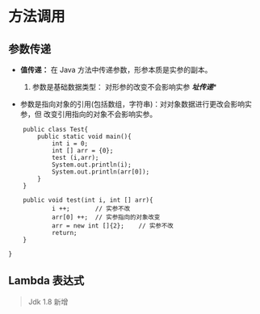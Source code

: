 # 方法调用  

## 参数传递  

- **值传递：**  在 Java 方法中传递参数，形参本质是实参的副本。  
   1. 参数是基础数据类型： 对形参的改变不会影响实参
***址传递****   

- 参数是指向对象的引用(包括数组，字符串)：对对象数据进行更改会影响实参，但 改变引用指向的对象不会影响实参。


```java{
    public class Test{
        public static void main(){
            int i = 0;
            int [] arr = {0};
            test (i,arr);
            System.out.println(i);
            System.out.println(arr[0]);
        }
    }

    public void test(int i, int [] arr){
            i ++;       // 实参不改
            arr[0] ++;  // 实参指向的对象改变
            arr = new int []{2};    // 实参不改
            return;
    }

} 
```

## Lambda 表达式  

> Jdk 1.8 新增